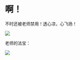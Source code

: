 # 啊！

不时还被老师禁用！透心凉，心飞扬！

![](https://cdn.jsdelivr.net/gh/wenxuanjun/CDN@master/images/blog/4/1.jpg)

老师的法宝：

![](https://cdn.jsdelivr.net/gh/wenxuanjun/CDN@master/images/blog/4/2.jpg) 
